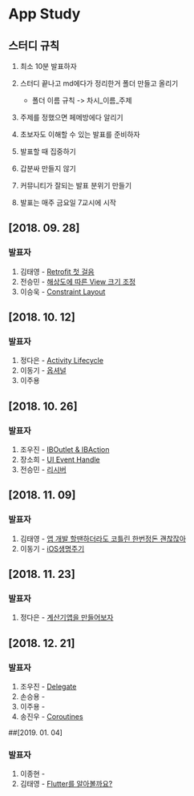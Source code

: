 # App Study

## 스터디 규칙

1. 최소 10분 발표하자
2. 스터디 끝나고 md에다가 정리한거 폴더 만들고 올리기
    - 폴더 이름 규칙 -> 차시_이름_주제
    
3. 주제를 정했으면 페메방에다 알리기
4. 초보자도 이해할 수 있는 발표를 준비하자
5. 발표할 때 집중하기
6. 갑분싸 만들지 않기
7. 커뮤니티가 잘되는 발표 분위기 만들기
8. 발표는 매주 금요일 7교시에 시작

## [2018. 09. 28]
### 발표자

1. 김태영 - [Retrofit 첫 걸음](https://github.com/GramDefined/Study/blob/master/01_김태영_Retrofit%20첫걸음/Retrofit%20첫걸음.md)
2. 전승민 - [해상도에 따른 View 크기 조정](https://github.com/GramDefined/Study/blob/master/01_%EC%A0%84%EC%8A%B9%EB%AF%BC_%ED%95%B4%EC%83%81%EB%8F%84%EC%97%90%20%EB%94%B0%EB%A5%B8%20View%20%ED%81%AC%EA%B8%B0%20%EC%A1%B0%EC%A0%95/01_%EC%A0%84%EC%8A%B9%EB%AF%BC_%ED%95%B4%EC%83%81%EB%8F%84%EC%97%90%20%EB%94%B0%EB%A5%B8%20View%20%ED%81%AC%EA%B8%B0%20%EC%A1%B0%EC%A0%95.md)
3. 이승욱 - [Constraint Layout](https://github.com/GramDefined/Study/blob/master/01_%EC%9D%B4%EC%8A%B9%EC%9A%B1_ConstraintLayout/01_%EC%9D%B4%EC%8A%B9%EC%9A%B1_ConstraintLayout.md)

## [2018. 10. 12]
### 발표자

1. 정다은 - [Activity Lifecycle](https://github.com/GramDefined/Study/blob/master/02_정다은_Activity%20Lifecycle/02_정다은_Activity%20Lifecycle.md)
2. 이동기 - [옵셔널](https://github.com/GramDefined/Study/tree/master/02_이동기_옵셔널/02_이동기_옵셔널.md)
3. 이주용

## [2018. 10. 26]
### 발표자

1. 조우진 - [IBOutlet & IBAction](https://github.com/GramDefined/Study/blob/master/03_%EC%A1%B0%EC%9A%B0%EC%A7%84_IBAction%20%26%20IBOutlet/IBOutlet%20%26%20IBAction.md)
2. 장소희 - [UI Event Handle](https://github.com/GramDefined/Study/blob/master/03_장소희_UI%20Event%20Handle/UIEventHandle.md)
3. 전승민 - [리시버](https://github.com/GramDefined/Study/blob/master/03_전승민_리시버/리시버.md)

## [2018. 11. 09]
### 발표자

1. 김태영 - [앱 개발 할땐하더라도 코틀린 한번정돈 괜찮잖아](https://github.com/GramDefined/Study/blob/master/04_%EA%B9%80%ED%83%9C%EC%98%81_%EC%95%B1%20%EA%B0%9C%EB%B0%9C%20%ED%95%A0%EB%95%90%ED%95%98%EB%8D%94%EB%9D%BC%EB%8F%84%20%EC%BD%94%ED%8B%80%EB%A6%B0%20%ED%95%9C%EB%B2%88%EC%A0%95%EB%8F%88%20%EA%B4%9C%EC%B0%AE%EC%9E%96%EC%95%84/%EC%95%B1%20%EA%B0%9C%EB%B0%9C%20%ED%95%A0%EB%95%90%20%ED%95%98%EB%8D%94%EB%9D%BC%EB%8F%84%20%EC%BD%94%ED%8B%80%EB%A6%B0%20%ED%95%9C%EB%B2%88%EC%A0%95%EB%8F%88%20%EA%B4%9C%EC%B0%AE%EC%9E%96%EC%95%84.md)
2. 이동기 - [iOS생명주기](https://github.com/GramDefined/Study/blob/master/04_%EC%9D%B4%EB%8F%99%EA%B8%B0_iOS%EC%83%9D%EB%AA%85%EC%A3%BC%EA%B8%B0/04_%EC%9D%B4%EB%8F%99%EA%B8%B0_%EC%83%9D%EB%AA%85%EC%A3%BC%EA%B8%B0.md)

## [2018. 11. 23]
### 발표자

1. 정다은 - [계산기앱을 만들어보자](https://github.com/GramDefined/Study/tree/master/05_정다은_계산기앱을%20만들어보자)

## [2018. 12. 21]
### 발표자
1. 조우진 - [Delegate](https://github.com/GramDefined/Study/blob/master/06_%EC%A1%B0%EC%9A%B0%EC%A7%84_Delegate/Delegate.md)
2. 손승용 - 
3. 이주용 -
4. 송진우 - [Coroutines](https://github.com/GramDefined/Study/blob/master/06_송진우_Coroutines/Kotlin%20Coroutines.md)

##[2019. 01. 04]
### 발표자
1. 이종현 - 
2. 김태영 - [Flutter를 알아볼까요?]()